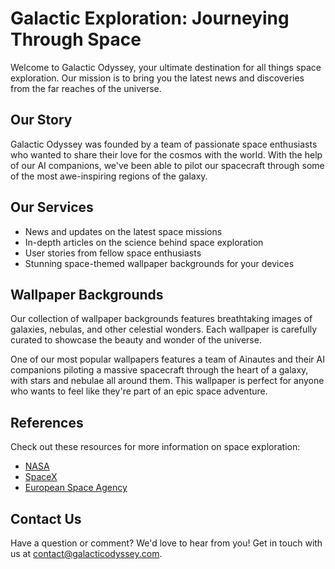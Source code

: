 <!--font:Open Sans-->

# Galactic Exploration: Journeying Through Space

Welcome to Galactic Odyssey, your ultimate destination for all things space exploration. Our mission is to bring you the latest news and discoveries from the far reaches of the universe.

## Our Story

Galactic Odyssey was founded by a team of passionate space enthusiasts who wanted to share their love for the cosmos with the world. With the help of our AI companions, we've been able to pilot our spacecraft through some of the most awe-inspiring regions of the galaxy.

## Our Services

- News and updates on the latest space missions
- In-depth articles on the science behind space exploration
- User stories from fellow space enthusiasts
- Stunning space-themed wallpaper backgrounds for your devices

## Wallpaper Backgrounds

Our collection of wallpaper backgrounds features breathtaking images of galaxies, nebulas, and other celestial wonders. Each wallpaper is carefully curated to showcase the beauty and wonder of the universe.

One of our most popular wallpapers features a team of Ainautes and their AI companions piloting a massive spacecraft through the heart of a galaxy, with stars and nebulae all around them. This wallpaper is perfect for anyone who wants to feel like they're part of an epic space adventure.

## References

Check out these resources for more information on space exploration:

- [NASA](#)
- [SpaceX](#)
- [European Space Agency](#)

## Contact Us

Have a question or comment? We'd love to hear from you! Get in touch with us at [contact@galacticodyssey.com](mailto:contact@galacticodyssey.com).

<!--

Write me content for website with wallpaper which alt text is:

"A team of Ainautes and their AI companions piloting a massive spacecraft through the heart of a galaxy, with stars and nebulae all around them."

The name/title of the page should not be 1:1 copy of the alt text but rather a real content of the website which is using this wallpaper.

- Use markdown format 
- Start with heading
- Heading should be short and concise
- The content should look like a real website 
- The website should not be about the wallpaper, wallpaper is just a related background
- Heading should be contain work "wallpaper" or "background"
- Include real sections like references, contact, user stories, etc. use things relevant to the page purpose.
- Feel free to use structure like headings, bullets, numbering, blockquotes, paragraphs, horizontal lines, etc.
- You can use formatting like bold or _italic_
- You can include UTF-8 emojis
- Links should be only #hash anchors (and you can refer to the document itself)
- Do not include images


---


# Galactic Odyssey: Exploring the Depths of Space

Welcome to Galactic Odyssey, your ultimate destination for all things space exploration. Our mission is to bring you the latest news and discoveries from the far reaches of the universe.

## Our Story

Galactic Odyssey was founded by a team of passionate space enthusiasts who wanted to share their love for the cosmos with the world. With the help of our AI companions, we've been able to pilot our spacecraft through some of the most awe-inspiring regions of the galaxy.

## Our Services

- News and updates on the latest space missions
- In-depth articles on the science behind space exploration
- User stories from fellow space enthusiasts
- Stunning space-themed wallpaper backgrounds for your devices

## Wallpaper Backgrounds

Our collection of wallpaper backgrounds features breathtaking images of galaxies, nebulas, and other celestial wonders. Each wallpaper is carefully curated to showcase the beauty and wonder of the universe.

One of our most popular wallpapers features a team of Ainautes and their AI companions piloting a massive spacecraft through the heart of a galaxy, with stars and nebulae all around them. This wallpaper is perfect for anyone who wants to feel like they're part of an epic space adventure.

## References

Check out these resources for more information on space exploration:

- [NASA](#)
- [SpaceX](#)
- [European Space Agency](#)

## Contact Us

Have a question or comment? We'd love to hear from you! Get in touch with us at [contact@galacticodyssey.com](mailto:contact@galacticodyssey.com).


---


Write me a Google font which is best fitting for the website.

Pick from the list:
- Cormorant Garamond
- Creepster
- Inter
- Exo 2
- Cabin
- Barlow Condensed
- Orbitron
- Roboto
- Open Sans
- Lato
- Poppins
- Cinzel Decorative
- Cinzel
- Playfair Display
- Great Vibes
- Montserrat
- Futura
- IBM Plex Sans
- Alegreya
- Dancing Script
- Lobster
- Raleway


Write just the font name nothing else.


---


Open Sans

-->

